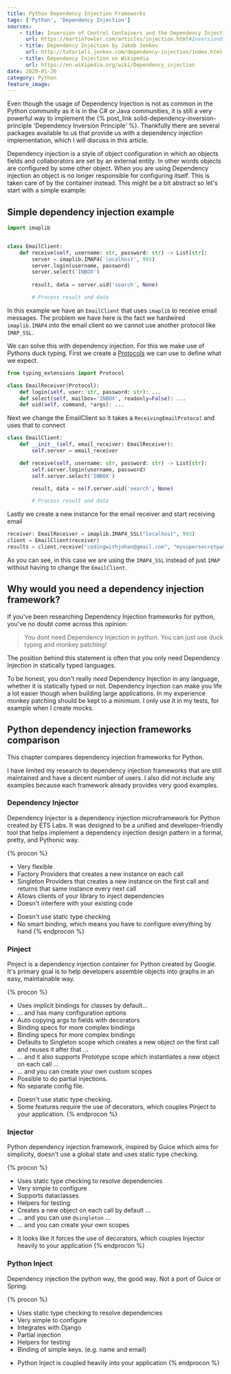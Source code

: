 ```yaml
---
title: Python Dependency Injection Frameworks
tags: ['Python', 'Dependency Injection']
sources: 
    - title: Inversion of Control Containers and the Dependency Injection pattern by Martin Fowler
      url: https://martinfowler.com/articles/injection.html#InversionOfControl
    - title: Dependency Injection by Jakob Jenkov
      url: http://tutorials.jenkov.com/dependency-injection/index.html
    - title: Dependency Injection on Wikipedia
      url: https://en.wikipedia.org/wiki/Dependency_injection
date: 2020-01-26
category: Python
feature_image:
---
```


Even though the usage of Dependency Injection is not as common in the Python community as it is in the C# or Java communities,
it is still a very powerful way to implement the {% post_link solid-dependency-inversion-principle 'Dependency Inversion Principle' %}.
Thankfully there are several packages available to us that provide us with a dependency injection implementation,
which I will discuss in this article.

<!-- more -->

Dependency injection is a style of object configuration in which an objects fields and collaborators are set by an external entity.
In other words objects are configured by some other object.
When you are using Dependency injection an object is no longer responsible for configuring itself.
This is taken care of by the container instead. This might be a bit abstract so let's start with a simple example:

## Simple dependency injection example

```python
import imaplib


class EmailClient:
    def receive(self, username: str, password: str) -> List[str]:
        server = imaplib.IMAP4('localhost', 993)
        server.login(username, password)
        server.select('INBOX')
    
        result, data = server.uid('search', None)

        # Process result and data
```

In this example we have an `EmailClient` that uses `imaplib` to receive email messages.
The problem we have here is the fact we hardwired `imaplib.IMAP4` into the email client
so we cannot use another protocol like `IMAP_SSL`.

We can solve this with dependency injection. For this we make use of Pythons duck typing.
First we create a [Protocols](https://mypy.readthedocs.io/en/stable/protocols.html#simple-user-defined-protocols)
we can use to define what we expect.

```python
from typing_extensions import Protocol

class EmailReceiver(Protocol):
    def login(self, user: str, password: str): ...
    def select(self, mailbox='INBOX', readonly=False): ...
    def uid(self, command, *args): ...
```

Next we change the EmailClient so it takes a `ReceivingEmailProtocol` and uses that to connect

```python
class EmailClient:
    def __init__(self, email_receiver: EmailReceiver):
        self.server = email_receiver

    def receive(self, username: str, password: str) -> List[str]:
        self.server.login(username, password)
        self.server.select('INBOX')

        result, data = self.server.uid('search', None)

        # Process result and data
```

Lastly we create a new instance for the email receiver and start receiving email

```python
receiver: EmailReceiver = imaplib.IMAP4_SSL("localhost", 993)
client = EmailClient(receiver)
results = client.receive("codingwithjohan@gmail.com", "mysupersecretpasswd")
```

As you can see, in this case we are using the `IMAP4_SSL` instead of just `IMAP`
without having to change the `EmailClient`.

## Why would you need a dependency injection framework?

If you've been researching Dependency Injection frameworks for python, you've no doubt come across this opinion:

> You dont need Dependency Injection in python. You can just use duck typing and monkey patching!

The position behind this statement is often that you only need Dependency Injection in statically typed languages.

To be honest, you don't really _need_ Dependency Injection in any language, whether it is statically typed or not.
Dependency Injection can make you life a lot easier though when building large applications.
In my experience monkey patching should be kept to a minimum. I only use it in my tests, for example when I create mocks.

## Python dependency injection frameworks comparison

This chapter compares dependency injection frameworks for Python.

I have limited my research to dependency injection frameworks that are still maintained and have a decent number of users.
I also did not include any examples because each framework already provides very good examples.

### Dependency Injector

Dependency Injector is a dependency injection microframework for Python created by ETS Labs.
It was designed to be a unified and developer-friendly tool that helps implement
a dependency injection design pattern in a formal, pretty, and Pythonic way.

{% procon %}
+ Very flexible
+ Factory Providers that creates a new instance on each call
+ Singleton Providers  that creates a new instance on the first call and returns that same instance every next call
+ Allows clients of your library to inject dependencies
+ Doesn't interfere with your existing code
- Doesn't use static type checking
- No smart binding, which means you have to configure everything by hand
{% endprocon %}


### Pinject

Pinject is a dependency injection container for Python created by Google.
It's primary goal is to help developers assemble objects into graphs in an easy, maintainable way.

{% procon %}
+ Uses implicit bindings for classes by default...
+ ... and has many configuration options
+ Auto copying args to fields with decorators
+ Binding specs for more complex bindings
+ Binding specs for more complex bindings
+ Defaults to Singleton scope which creates a new object on the first call and reuses it after that ...
+ ... and it also supports Prototype scope which instantiates a new object on each call ...
+ ... and you can create your own custom scopes
+ Possible to do partial injections.
+ No separate config file.
- Doesn\'t use static type checking.
- Some features require the use of decorators, which couples Pinject to your application.
{% endprocon %}

### Injector

Python dependency injection framework, inspired by Guice which aims for simplicity, doesn't use a global state and uses static type checking.

{% procon %}
+ Uses static type checking to resolve dependencies
+ Very simple to configure
+ Supports dataclasses
+ Helpers for testing
+ Creates a new object on each call by default ...
+ ... and you can use `@singleton` ...
+ ... and you can create your own scopes
- It looks like it forces the use of decorators, which couples Injector heavily to your application
{% endprocon %}

### Python Inject

Dependency injection the python way, the good way. Not a port of Guice or Spring.

{% procon %}
+ Uses static type checking to resolve dependencies
+ Very simple to configure
+ Integrates with Django
+ Partial injection
+ Helpers for testing
+ Binding of simple keys. (e.g. name and email)
- Python Inject is coupled heavily into your application
{% endprocon %}
